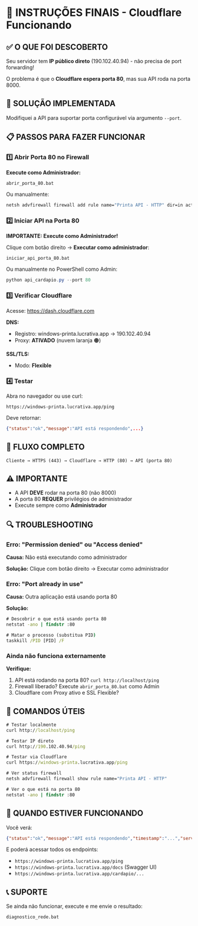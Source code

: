 # 🎯 INSTRUÇÕES FINAIS - Cloudflare Funcionando

## ✅ O QUE FOI DESCOBERTO

Seu servidor tem **IP público direto** (190.102.40.94) - não precisa de port forwarding!

O problema é que o **Cloudflare espera porta 80**, mas sua API roda na porta 8000.

## 🚀 SOLUÇÃO IMPLEMENTADA

Modifiquei a API para suportar porta configurável via argumento `--port`.

## 📋 PASSOS PARA FAZER FUNCIONAR

### 1️⃣ Abrir Porta 80 no Firewall

**Execute como Administrador:**
```cmd
abrir_porta_80.bat
```

Ou manualmente:
```cmd
netsh advfirewall firewall add rule name="Printa API - HTTP" dir=in action=allow protocol=TCP localport=80
```

### 2️⃣ Iniciar API na Porta 80

**IMPORTANTE: Execute como Administrador!**

Clique com botão direito → **Executar como administrador**:
```cmd
iniciar_api_porta_80.bat
```

Ou manualmente no PowerShell como Admin:
```powershell
python api_cardapio.py --port 80
```

### 3️⃣ Verificar Cloudflare

Acesse: https://dash.cloudflare.com

**DNS:**
- Registro: windows-printa.lucrativa.app → 190.102.40.94
- Proxy: **ATIVADO** (nuvem laranja 🟠)

**SSL/TLS:**
- Modo: **Flexible**

### 4️⃣ Testar

Abra no navegador ou use curl:
```
https://windows-printa.lucrativa.app/ping
```

Deve retornar:
```json
{"status":"ok","message":"API está respondendo",...}
```

## 🔄 FLUXO COMPLETO

```
Cliente → HTTPS (443) → Cloudflare → HTTP (80) → API (porta 80)
```

## ⚠️ IMPORTANTE

- A API **DEVE** rodar na porta 80 (não 8000)
- A porta 80 **REQUER** privilégios de administrador
- Execute sempre como **Administrador**

## 🔍 TROUBLESHOOTING

### Erro: "Permission denied" ou "Access denied"
**Causa:** Não está executando como administrador

**Solução:** Clique com botão direito → Executar como administrador

### Erro: "Port already in use"
**Causa:** Outra aplicação está usando porta 80

**Solução:**
```cmd
# Descobrir o que está usando porta 80
netstat -ano | findstr :80

# Matar o processo (substitua PID)
taskkill /PID [PID] /F
```

### Ainda não funciona externamente
**Verifique:**
1. API está rodando na porta 80? `curl http://localhost/ping`
2. Firewall liberado? Execute `abrir_porta_80.bat` como Admin
3. Cloudflare com Proxy ativo e SSL Flexible?

## 📱 COMANDOS ÚTEIS

```cmd
# Testar localmente
curl http://localhost/ping

# Testar IP direto
curl http://190.102.40.94/ping

# Testar via Cloudflare
curl https://windows-printa.lucrativa.app/ping

# Ver status firewall
netsh advfirewall firewall show rule name="Printa API - HTTP"

# Ver o que está na porta 80
netstat -ano | findstr :80
```

## 🎉 QUANDO ESTIVER FUNCIONANDO

Você verá:
```json
{"status":"ok","message":"API está respondendo","timestamp":"...","server":{...}}
```

E poderá acessar todos os endpoints:
- `https://windows-printa.lucrativa.app/ping`
- `https://windows-printa.lucrativa.app/docs` (Swagger UI)
- `https://windows-printa.lucrativa.app/cardapio/...`

## 📞 SUPORTE

Se ainda não funcionar, execute e me envie o resultado:
```cmd
diagnostico_rede.bat
```
